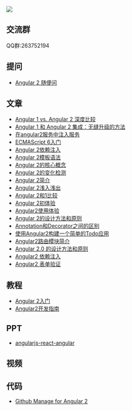 ![](https://angular.io/resources/images/logos/standard/shield-large@2x.png)

交流群
---------
QQ群:263752194

提问
---------
* [Angular 2 随便问](https://github.com/kittencup/angular2-ama-cn)


文章
---------
* [Angular 1 vs. Angular 2 深度比较](http://www.oschina.net/translate/angular-1-vs-angular-2-a-high-level-comparison)
* [Angular 1 和 Angular 2 集成：无缝升级的方法](http://www.oschina.net/translate/angular-1-and-angular-2-coexistence)
* [在angular2服务中注入服务](http://kittencup.com/javascript/2015/11/11/%E5%9C%A8angular2%E6%9C%8D%E5%8A%A1%E4%B8%AD%E6%B3%A8%E5%85%A5%E6%9C%8D%E5%8A%A1.html)
* [ECMAScript 6入门](http://es6.ruanyifeng.com/)
* [Angular 2依赖注入](http://kittencup.com/javascript/2015/07/23/Angular%202%E4%B8%AD%E7%9A%84%E4%BE%9D%E8%B5%96%E6%B3%A8%E5%85%A5.html)
* [Angular 2模板语法](http://kittencup.com/javascript/2015/07/20/Angular%202%E6%A8%A1%E6%9D%BF%E8%AF%AD%E6%B3%95.html)
* [Angular 2的核心概念](http://kittencup.com/javascript/2015/07/17/Angular%202%E7%9A%84%E6%A0%B8%E5%BF%83%E6%A6%82%E5%BF%B5.html)
* [Angular 2的变化检测](http://kittencup.com/javascript/2015/07/18/Angular%202%E7%9A%84%E5%8F%98%E5%8C%96%E6%A3%80%E6%B5%8B.html)
* [Angular 2简介](http://zhuanlan.zhihu.com/FrontendMagazine/20058966)
* [Angular 2浅入浅出](http://segmentfault.com/a/1190000002637529)
* [Angular 2和1比较](http://www.html-js.com/article/AngularJS-mass-Angular-2-and-1x-comparison)
* [Angular 2初体验](http://www.reqianduan.com/2758.html)
* [Angular2使用体验](http://web.jobbole.com/83017/)
* [Angular 2的设计方法和原则](http://blog.jobbole.com/63264/)
* [Annotation和Decorator之间的区别](http://kittencup.com/javascript/2015/08/05/Annotation%E5%92%8CDecorator%E4%B9%8B%E9%97%B4%E7%9A%84%E5%8C%BA%E5%88%AB.html)
* [使用Angular2构建一个简单的Todo应用](https://github.com/jnotnull/JavaScript-Sturcture/wiki/%E4%BD%BF%E7%94%A8Angular2%E6%9E%84%E5%BB%BA%E4%B8%80%E4%B8%AA%E7%AE%80%E5%8D%95%E7%9A%84Todo%E5%BA%94%E7%94%A8)
* [Angular2路由模块简介](http://chensd.com/2015-06/Angular-New-Router.html)
* [Angular 2.0 的设计方法和原则](http://blog.jobbole.com/63264/)
* [Angular2 依赖注入](http://gabriel0402.github.io/2015/12/25/angular-dependency-injection/)
* [Angular2 表单验证](http://gabriel0402.github.io/2015/12/24/angular2-form/)

教程
---------
* [Angular 2入门](http://www.hubwiz.com/course/5599d367a164dd0d75929c76/)
* [Angular2开发指南](https://github.com/gf-rd/blog/issues/21)

PPT
---------
* [angularjs-react-angular](https://github.com/kittencup/angularjs-react-angular)

视频
---------

代码
---------
* [Github Manage for Angular 2](https://github.com/kittencup/angular2-github-manage)

